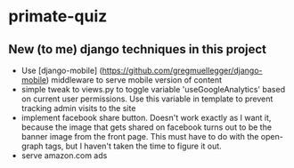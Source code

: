 primate-quiz
============

## New (to me) django techniques in this project

* Use [django-mobile] (https://github.com/gregmuellegger/django-mobile) middleware to serve mobile version of content
* simple tweak to views.py to toggle variable 'useGoogleAnalytics' based on current user permissions.  Use this variable in template to prevent tracking admin visits to the site
* implement facebook share button.  Doesn't work exactly as I want it, because the image that gets shared on facebook turns out to be the banner image from the front page. This must have to do with the open-graph tags, but I haven't taken the time to figure it out.
* serve amazon.com ads
